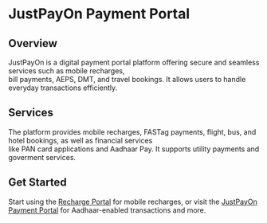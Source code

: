 <h1>JustPayOn Payment Portal</h1>

<h2>Overview</h2>
<p>
  JustPayOn is a digital payment portal platform offering secure and seamless services such as mobile recharges, <br>
  bill payments, AEPS, DMT, and travel bookings. It allows users to handle everyday transactions efficiently.
</p>

<h2>Services</h2>
<p>
  The platform provides mobile recharges, FASTag payments, flight, bus, and hotel bookings, as well as financial services <br>
  like PAN card applications and Aadhaar Pay. It supports utility payments and goverment services.
</p>

<h2>Get Started</h2>
<p>Start using the <a href="https://justpayon.com/mobile-recharge">Recharge Portal</a> for mobile recharges, or visit the <a href="https://justpayon.com/aadhaar-payments">JustPayOn Payment Portal</a> for Aadhaar-enabled transactions and more.</p>
